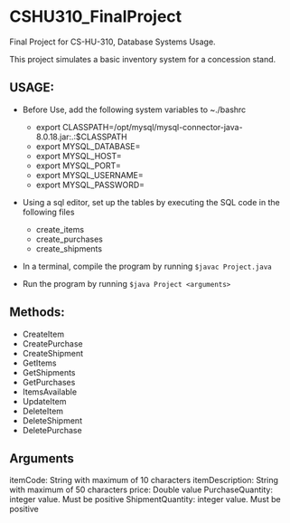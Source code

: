 # CSHU310_FinalProject
Final Project for CS-HU-310, Database Systems Usage. 



This project simulates a basic inventory system for a concession stand.

## USAGE:
- Before Use, add the following system variables to ~./bashrc 
  - export CLASSPATH=/opt/mysql/mysql-connector-java-8.0.18.jar:.:$CLASSPATH
  - export MYSQL_DATABASE=
  - export MYSQL_HOST=
  - export MYSQL_PORT=
  - export MYSQL_USERNAME=
  - export MYSQL_PASSWORD=
  
- Using a sql editor, set up the tables by executing the SQL code in the following files
  - create_items
  - create_purchases
  - create_shipments
  
- In a terminal, compile the program by running 
  `$javac Project.java`

- Run the program by running 
  `$java Project <arguments>`
  

## Methods:
- CreateItem <itemCode> <itemDescription> <price>
- CreatePurchase <itemCode> <PurchaseQuantity>
- CreateShipment <itemCode> <ShipmentQuantity> <shipmentDate>
- GetItems <itemCode>
- GetShipments <itemCode>
- GetPurchases <itemCode>
- ItemsAvailable <itemCode>
- UpdateItem <itemCode> <price>
- DeleteItem <itemCode>
- DeleteShipment <itemCode>
- DeletePurchase <itemCode>

## Arguments
itemCode:  String with maximum of 10 characters
itemDescription: String with maximum of 50 characters
price: Double value
PurchaseQuantity: integer value. Must be positive
ShipmentQuantity: integer value. Must be positive

